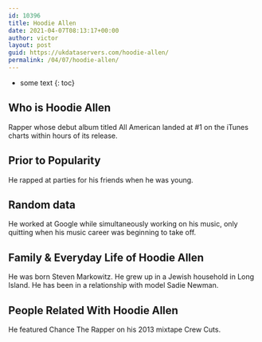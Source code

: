 ```yaml
---
id: 10396
title: Hoodie Allen
date: 2021-04-07T08:13:17+00:00
author: victor
layout: post
guid: https://ukdataservers.com/hoodie-allen/
permalink: /04/07/hoodie-allen/
---
```


* some text
{: toc}


## Who is Hoodie Allen



Rapper whose debut album titled All American landed at #1 on the iTunes charts within hours of its release.

                
                
                
## Prior to Popularity



He rapped at parties for his friends when he was young.

                
                
                
## Random data



He worked at Google while simultaneously working on his music, only quitting when his music career was beginning to take off.

                
                
                
## Family & Everyday Life of Hoodie Allen



He was born Steven Markowitz. He grew up in a Jewish household in Long Island. He has been in a relationship with model Sadie Newman.

                
                
                
## People Related With Hoodie Allen



He featured Chance The Rapper on his 2013 mixtape Crew Cuts.

                
              
            
          
          
          